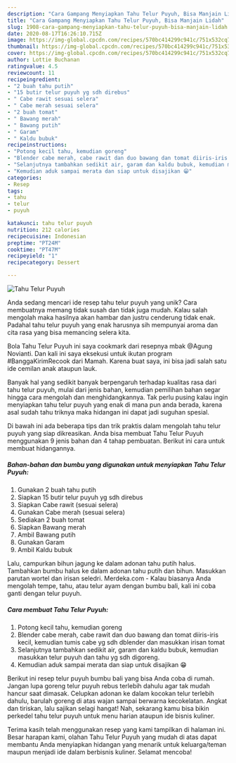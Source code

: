 ```yaml
---
description: "Cara Gampang Menyiapkan Tahu Telur Puyuh, Bisa Manjain Lidah"
title: "Cara Gampang Menyiapkan Tahu Telur Puyuh, Bisa Manjain Lidah"
slug: 1908-cara-gampang-menyiapkan-tahu-telur-puyuh-bisa-manjain-lidah
date: 2020-08-17T16:26:10.715Z
image: https://img-global.cpcdn.com/recipes/570bc414299c941c/751x532cq70/tahu-telur-puyuh-foto-resep-utama.jpg
thumbnail: https://img-global.cpcdn.com/recipes/570bc414299c941c/751x532cq70/tahu-telur-puyuh-foto-resep-utama.jpg
cover: https://img-global.cpcdn.com/recipes/570bc414299c941c/751x532cq70/tahu-telur-puyuh-foto-resep-utama.jpg
author: Lottie Buchanan
ratingvalue: 4.5
reviewcount: 11
recipeingredient:
- "2 buah tahu putih"
- "15 butir telur puyuh yg sdh direbus"
- " Cabe rawit sesuai selera"
- " Cabe merah sesuai selera"
- "2 buah tomat"
- " Bawang merah"
- " Bawang putih"
- " Garam"
- " Kaldu bubuk"
recipeinstructions:
- "Potong kecil tahu, kemudian goreng"
- "Blender cabe merah, cabe rawit dan duo bawang dan tomat diiris-iris kecil, kemudian tumis cabe yg sdh dblender dan masukkan irisan tomat"
- "Selanjutnya tambahkan sedikit air, garam dan kaldu bubuk, kemudian masukkan telur puyuh dan tahu yg sdh digoreng."
- "Kemudian aduk sampai merata dan siap untuk disajikan 😁"
categories:
- Resep
tags:
- tahu
- telur
- puyuh

katakunci: tahu telur puyuh 
nutrition: 212 calories
recipecuisine: Indonesian
preptime: "PT24M"
cooktime: "PT47M"
recipeyield: "1"
recipecategory: Dessert

---
```



![Tahu Telur Puyuh](https://img-global.cpcdn.com/recipes/570bc414299c941c/751x532cq70/tahu-telur-puyuh-foto-resep-utama.jpg)

Anda sedang mencari ide resep tahu telur puyuh yang unik? Cara membuatnya memang tidak susah dan tidak juga mudah. Kalau salah mengolah maka hasilnya akan hambar dan justru cenderung tidak enak. Padahal tahu telur puyuh yang enak harusnya sih mempunyai aroma dan cita rasa yang bisa memancing selera kita.

Bola Tahu Telur Puyuh ini saya cookmark dari resepnya mbak @Agung Novianti. Dan kali ini saya eksekusi untuk ikutan program #BanggaKirimRecook dari Mamah. Karena buat saya, ini bisa jadi salah satu ide cemilan anak ataupun lauk.

Banyak hal yang sedikit banyak berpengaruh terhadap kualitas rasa dari tahu telur puyuh, mulai dari jenis bahan, kemudian pemilihan bahan segar hingga cara mengolah dan menghidangkannya. Tak perlu pusing kalau ingin menyiapkan tahu telur puyuh yang enak di mana pun anda berada, karena asal sudah tahu triknya maka hidangan ini dapat jadi suguhan spesial.


Di bawah ini ada beberapa tips dan trik praktis dalam mengolah tahu telur puyuh yang siap dikreasikan. Anda bisa membuat Tahu Telur Puyuh menggunakan 9 jenis bahan dan 4 tahap pembuatan. Berikut ini cara untuk membuat hidangannya.

<!--inarticleads1-->

##### Bahan-bahan dan bumbu yang digunakan untuk menyiapkan Tahu Telur Puyuh:

1. Gunakan 2 buah tahu putih
1. Siapkan 15 butir telur puyuh yg sdh direbus
1. Siapkan  Cabe rawit (sesuai selera)
1. Gunakan  Cabe merah (sesuai selera)
1. Sediakan 2 buah tomat
1. Siapkan  Bawang merah
1. Ambil  Bawang putih
1. Gunakan  Garam
1. Ambil  Kaldu bubuk


Lalu, campurkan bihun jagung ke dalam adonan tahu putih halus. Tambahkan bumbu halus ke dalam adonan tahu putih dan bihun. Masukkan parutan wortel dan irisan seledri. Merdeka.com - Kalau biasanya Anda mengolah tempe, tahu, atau telur ayam dengan bumbu bali, kali ini coba ganti dengan telur puyuh. 

<!--inarticleads2-->

##### Cara membuat Tahu Telur Puyuh:

1. Potong kecil tahu, kemudian goreng
1. Blender cabe merah, cabe rawit dan duo bawang dan tomat diiris-iris kecil, kemudian tumis cabe yg sdh dblender dan masukkan irisan tomat
1. Selanjutnya tambahkan sedikit air, garam dan kaldu bubuk, kemudian masukkan telur puyuh dan tahu yg sdh digoreng.
1. Kemudian aduk sampai merata dan siap untuk disajikan 😁


Berikut ini resep telur puyuh bumbu bali yang bisa Anda coba di rumah. Jangan lupa goreng telur puyuh rebus terlebih dahulu agar tak mudah hancur saat dimasak. Celupkan adonan ke dalam kocokan telur terlebih dahulu, barulah goreng di atas wajan sampai berwarna kecokelatan. Angkat dan tiriskan, lalu sajikan selagi hangat! Nah, sekarang kamu bisa bikin perkedel tahu telur puyuh untuk menu harian ataupun ide bisnis kuliner. 

Terima kasih telah menggunakan resep yang kami tampilkan di halaman ini. Besar harapan kami, olahan Tahu Telur Puyuh yang mudah di atas dapat membantu Anda menyiapkan hidangan yang menarik untuk keluarga/teman maupun menjadi ide dalam berbisnis kuliner. Selamat mencoba!
